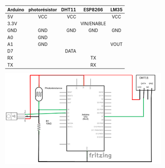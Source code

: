 | Arduino       |     photorésistor     |     DHT11      |  ESP8266 | LM35 |
| :------------ | :-------------:       | -------------: | :------: | :---:|
| 5V            |     VCC               |     VCC        |          |  VCC |
| 3.3V          |                       |                |VIN/ENABLE|      |
|GND            |      GND              | GND            |     GND  |  GND | 
| A0            |      GND              |                |          |      |
| A1            |      GND              |                |          | VOUT |
| D7            |                       |    DATA        |          |      | 
| RX            |                       |                |   TX     |      |
| TX            |                       |                |   RX     |      |

![Image cablage](./images/cablage.PNG)
